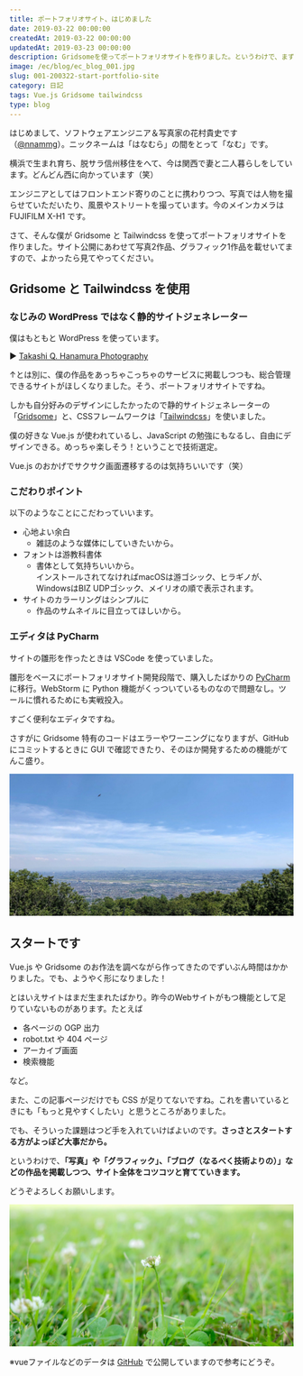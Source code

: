 ```yaml
---
title: ポートフォリオサイト、はじめました
date: 2019-03-22 00:00:00
createdAt: 2019-03-22 00:00:00
updatedAt: 2019-03-23 00:00:00
description: Gridsomeを使ってポートフォリオサイトを作りました。というわけで、まずはご挨拶記事から。
image: /ec/blog/ec_blog_001.jpg
slug: 001-200322-start-portfolio-site
category: 日記 
tags: Vue.js Gridsome tailwindcss
type: blog
---
```


はじめまして、ソフトウェアエンジニア＆写真家の花村貴史です（[@nnammg](https://twitter.com/nnammg)）。ニックネームは「はなむら」の間をとって「なむ」です。

横浜で生まれ育ち、脱サラ信州移住をへて、今は関西で妻と二人暮らしをしています。どんどん西に向かっています（笑）

エンジニアとしてはフロントエンド寄りのことに携わりつつ、写真では人物を撮らせていただいたり、風景やストリートを撮っています。今のメインカメラは FUJIFILM X-H1 です。

さて、そんな僕が Gridsome と Tailwindcss を使ってポートフォリオサイトを作りました。サイト公開にあわせて写真2作品、グラフィック1作品を載せいてますので、よかったら見てやってください。

## Gridsome と Tailwindcss を使用

### なじみの WordPress ではなく静的サイトジェネレーター

僕はもともと WordPress を使っています。

▶︎ [Takashi Q. Hanamura Photography](https://nnamm.com)

↑とは別に、僕の作品をあっちゃこっちゃのサービスに掲載しつつも、総合管理できるサイトがほしくなりました。そう、ポートフォリオサイトですね。

しかも自分好みのデザインにしたかったので静的サイトジェネレーターの「[Gridsome](https://gridsome.org/)」と、CSSフレームワークは「[Tailwindcss](https://tailwindcss.com/)」を使いました。

僕の好きな Vue.js が使われているし、JavaScript の勉強にもなるし、自由にデザインできる。めっちゃ楽しそう！ということで技術選定。

Vue.js のおかげでサクサク画面遷移するのは気持ちいいです（笑）

### こだわりポイント

以下のようなことにこだわっていいます。

- 心地よい余白
    - 雑誌のような媒体にしていきたいから。
- フォントは游教科書体
    - 書体として気持ちいいから。<br>インストールされてなければmacOSは游ゴシック、ヒラギノが、WindowsはBIZ UDPゴシック、メイリオの順で表示されます。
- サイトのカラーリングはシンプルに
    - 作品のサムネイルに目立ってほしいから。

### エディタは PyCharm

サイトの雛形を作ったときは VSCode を使っていました。

雛形をベースにポートフォリオサイト開発段階で、購入したばかりの [PyCharm](https://www.jetbrains.com/ja-jp/pycharm/) に移行。WebStorm に Python 機能がくっついているものなので問題なし。ツールに慣れるためにも実戦投入。

すごく便利なエディタですね。

さすがに Gridsome 特有のコードはエラーやワーニングになりますが、GitHub にコミットするときに GUI で確認できたり、そのほか開発するための機能がてんこ盛り。

![](./img/200322-1.jpg)

## スタートです

Vue.js や Gridsome のお作法を調べながら作ってきたのでずいぶん時間はかかりました。でも、ようやく形になりました！

とはいえサイトはまだ生まれたばかり。昨今のWebサイトがもつ機能として足りていないものがあります。たとえば

- 各ページの OGP 出力
- robot.txt や 404 ページ
- アーカイブ画面
- 検索機能

など。

また、この記事ページだけでも CSS が足りてないですね。これを書いているときにも「もっと見やすくしたい」と思うところがありました。

でも、そういった課題はつど手を入れていけばよいのです。**さっさとスタートする方がよっぽど大事だから。**

というわけで、**「写真」や「グラフィック」、「ブログ（なるべく技術よりの）」などの作品を掲載しつつ、サイト全体をコツコツと育てていきます。**

どうぞよろしくお願いします。

![](./img/200322-2.jpg)

※vueファイルなどのデータは [GitHub](https://github.com/nnamm/gridsome_nnamm) で公開していますので参考にどうぞ。